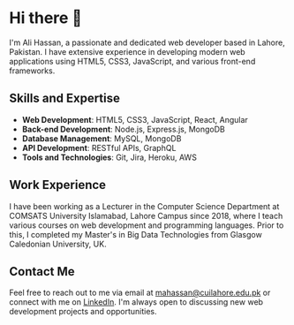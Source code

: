 
# Hi there 👋

I'm Ali Hassan, a passionate and dedicated web developer based in Lahore, Pakistan. I have extensive experience in developing modern web applications using HTML5, CSS3, JavaScript, and various front-end frameworks.

## Skills and Expertise

- **Web Development**: HTML5, CSS3, JavaScript, React, Angular
- **Back-end Development**: Node.js, Express.js, MongoDB
- **Database Management**: MySQL, MongoDB
- **API Development**: RESTful APIs, GraphQL
- **Tools and Technologies**: Git, Jira, Heroku, AWS

## Work Experience

I have been working as a Lecturer in the Computer Science Department at COMSATS University Islamabad, Lahore Campus since 2018, where I teach various courses on web development and programming languages. Prior to this, I completed my Master's in Big Data Technologies from Glasgow Caledonian University, UK.

## Contact Me

Feel free to reach out to me via email at mahassan@cuilahore.edu.pk or connect with me on [LinkedIn](https://www.linkedin.com/in/mhassa204/). I'm always open to discussing new web development projects and opportunities.

<!--
**mhassa204/mhassa204** is a ✨ _special_ ✨ repository because its `README.md` (this file) appears on your GitHub profile.

Here are some ideas to get you started:

- 🔭 I’m currently working on ...
- 🌱 I’m currently learning ...
- 👯 I’m looking to collaborate on ...
- 🤔 I’m looking for help with ...
- 💬 Ask me about ...
- 📫 How to reach me: ...
- 😄 Pronouns: ...
- ⚡ Fun fact: ...
-->
